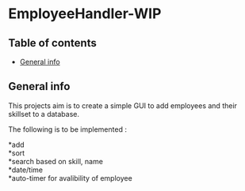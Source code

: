 # EmployeeHandler-WIP

## Table of contents


* [General info](#general-info)




## General info

This projects aim is to create a simple GUI to add employees and their skillset to a database. 

The following is to be implemented :

*add
<br />
*sort 
<br />
*search based on skill, name
<br />
*date/time
<br />
*auto-timer for avalibility of employee

